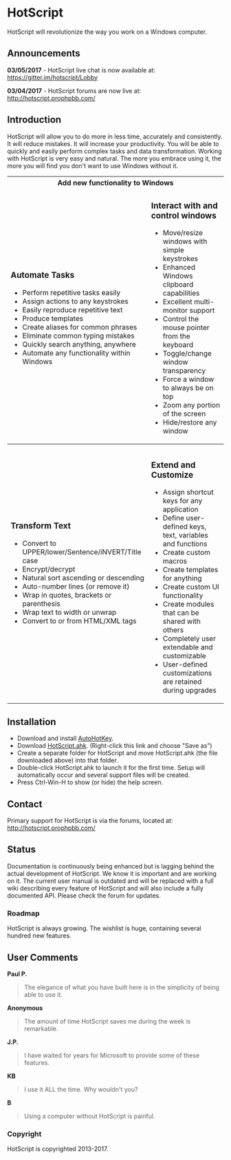 ﻿# HotScript

HotScript will revolutionize the way you work on a Windows computer.

## Announcements
**03/05/2017** - HotScript live chat is now available at: https://gitter.im/hotscript/Lobby

**03/04/2017** - HotScript forums are now live at: http://hotscript.prophpbb.com/

## Introduction
HotScript will allow you to do more in less time, accurately and consistently. It will reduce mistakes. It will increase your productivity. You
will be able to quickly and easily perform complex tasks and data transformation. Working with HotScript is very easy and natural. The
more you embrace using it, the more you will find you don't want to use Windows without it.

<table>
    <tr><th colspan="2">Add new functionality to Windows</th></tr>
    <tr>
        <td>
            <h3>Automate Tasks</h3>
            <ul>
                <li>Perform repetitive tasks easily</li>
                <li>Assign actions to any keystrokes</li>
                <li>Easily reproduce repetitive text</li>
                <li>Produce templates</li>
                <li>Create aliases for common phrases</li>
                <li>Eliminate common typing mistakes</li>
                <li>Quickly search anything, anywhere</li>
                <li>Automate any functionality within Windows</li>
            </ul>
        </td>
        <td>
            <h3>Interact with and control windows</h3>
            <ul>
                <li>Move/resize windows with simple keystrokes</li>
                <li>Enhanced Windows clipboard capabilities</li>
                <li>Excellent multi-monitor support</li>
                <li>Control the mouse pointer from the keyboard</li>
                <li>Toggle/change window transparency</li>
                <li>Force a window to always be on top</li>
                <li>Zoom any portion of the screen</li>
                <li>Hide/restore any window</li>
            </ul>
        </td>
    </tr>
    <tr><th colspan="2"></th></tr>
    <tr>
        <td>
            <h3>Transform Text</h3>
            <ul>
                <li>Convert to UPPER/lower/Sentence/iNVERT/Title case</li>
                <li>Encrypt/decrypt</li>
                <li>Natural sort ascending or descending</li>
                <li>Auto-number lines (or remove it)</li>
                <li>Wrap in quotes, brackets or parenthesis</li>
                <li>Wrap text to width or unwrap</li>
                <li>Convert to or from HTML/XML tags</li>
            </ul>
           <br/>
        </td>
        <td>
            <h3>Extend and Customize</h3>
            <ul>
                <li>Assign shortcut keys for any application</li>
                <li>Define user-defined keys, text, variables and functions</li>
                <li>Create custom macros</li>
                <li>Create templates for anything</li>
                <li>Create custom UI functionality</li>
                <li>Create modules that can be shared with others</li>
                <li>Completely user extendable and customizable</li>
                <li>User-defined customizations are retained during upgrades</li>
            </ul>
        </td>
    </tr>
</table>

## Installation

* Download and install <a href="https://autohotkey.com/download/ahk-install.exe">AutoHotKey</a>.
* Download <a href="https://github.com/mviens/hotscript/raw/release/HotScript.ahk">HotScript.ahk</a>.  (Right-click this link and choose "Save as")
* Create a separate folder for HotScript and move HotScript.ahk (the file downloaded above) into that folder.
* Double-click HotScript.ahk to launch it for the first time. Setup will automatically occur and several support files will be created.
* Press Ctrl-Win-H to show (or hide) the help screen.

## Contact

Primary support for HotScript is via the forums, located at: http://hotscript.prophpbb.com/

## Status

Documentation is continuously being enhanced but is lagging behind the actual development of HotScript. We know it is important and are working on it. The current user manual is outdated and will be replaced with a full wiki describing every feature of HotScript and will also include a fully documented API. Please check the forum for updates.

### Roadmap 
HotScript is always growing. The wishlist is huge, containing several hundred new features. 

## User Comments

**Paul P.**
> The elegance of what you have built here is in the simplicity of being able to use it.

**Anonymous**
> The amount of time HotScript saves me during the week is remarkable.

**J.P.**
> I have waited for years for Microsoft to provide some of these features.

**KB**
> I use it ALL the time.  Why wouldn't you?

**B**
> Using a computer without HotScript is painful.

### Copyright
HotScript is copyrighted 2013-2017.
